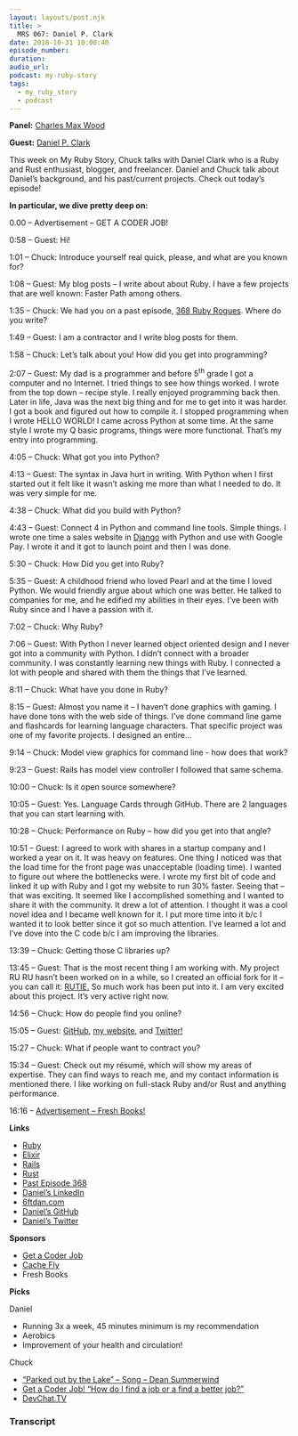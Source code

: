 ```yaml
---
layout: layouts/post.njk
title: >
  MRS 067: Daniel P. Clark
date: 2018-10-31 10:00:40
episode_number:
duration:
audio_url:
podcast: my-ruby-story
tags:
  - my_ruby_story
  - podcast
---
```


**Panel:** [Charles Max Wood](https://twitter.com/cmaxw?ref_src=twsrc%255Egoogle%257Ctwcamp%255Eserp%257Ctwgr%255Eauthor)

**Guest:** [Daniel P. Clark](https://twitter.com/6ftdan?lang=en)

This week on My Ruby Story, Chuck talks with Daniel Clark who is a Ruby and Rust enthusiast, blogger, and freelancer. Daniel and Chuck talk about Daniel’s background, and his past/current projects. Check out today’s episode!

**In particular, we dive pretty deep on:**

0.00 – Advertisement – GET A CODER JOB!

0:58 – Guest: Hi!

1:01 – Chuck: Introduce yourself real quick, please, and what are you known for?

1:08 – Guest: My blog posts – I write about about Ruby. I have a few projects that are well known: Faster Path among others.&nbsp;

1:35 – Chuck: We had you on a past episode, [368 Ruby Rogues](https://devchat.tv/ruby-rogues/rr-368-improving-ruby-performance-with-rust-with-daniel-p-clark/). Where do you write?

1:49 – Guest: I am a contractor and I write blog posts for them.

1:58 – Chuck: Let’s talk about you! How did you get into programming?

2:07 – Guest: My dad is a programmer and before 5<sup>th</sup> grade I got a computer and no Internet. I tried things to see how things worked. I wrote from the top down – recipe style. I really enjoyed programming back then. Later in life, Java was the next big thing and for me to get into it was harder. I got a book and figured out how to compile it. I stopped programming when I wrote HELLO WORLD! I came across Python at some time. At the same style I wrote my Q basic programs, things were more functional. That’s my entry into programming.

4:05 – Chuck: What got you into Python?

4:13 – Guest: The syntax in Java hurt in writing. With Python when I first started out it felt like it wasn’t asking me more than what I needed to do. It was very simple for me.

4:38 – Chuck: What did you build with Python?

4:43 – Guest: Connect 4 in Python and command line tools. Simple things. I wrote one time a sales website in [Django](https://www.djangoproject.com) with Python and use with Google Pay. I wrote it and it got to launch point and then I was done.

5:30 – Chuck: How Did you get into Ruby?

5:35 – Guest: A childhood friend who loved Pearl and at the time I loved Python. We would friendly argue about which one was better. He talked to companies for me, and he edified my abilities in their eyes. I’ve been with Ruby since and I have a passion with it.

7:02 – Chuck: Why Ruby?

7:06 – Guest: With Python I never learned object oriented design and I never got into a community with Python. I didn’t connect with a broader community. I was constantly learning new things with Ruby. I connected a lot with people and shared with them the things that I’ve learned.

8:11 – Chuck: What have you done in Ruby?

8:15 – Guest: Almost you name it – I haven’t done graphics with gaming. I have done tons with the web side of things. I’ve done command line game and flashcards for learning language characters. That specific project was one of my favorite projects. I designed an entire...

9:14 – Chuck: Model view graphics for command line - how does that work?

9:23 – Guest: Rails has model view controller I followed that same schema.

10:00 – Chuck: Is it open source somewhere?

10:05 – Guest: Yes. Language Cards through GitHub. There are 2 languages that you can start learning with.

10:28 – Chuck: Performance on Ruby – how did you get into that angle?

10:51 – Guest: I agreed to work with shares in a startup company and I worked a year on it. It was heavy on features. One thing I noticed was that the load time for the front page was unacceptable (loading time). I wanted to figure out where the bottlenecks were. I wrote my first bit of code and linked it up with Ruby and I got my website to run 30% faster. Seeing that – that was exciting. It seemed like I accomplished something and I wanted to share it with the community. It drew a lot of attention. I thought it was a cool novel idea and I became well known for it. I put more time into it b/c I wanted it to look better since it got so much attention. I’ve learned a lot and I’ve dove into the C code b/c I am improving the libraries.

13:39 – Chuck: Getting those C libraries up?

13:45 – Guest: That is the most recent thing I am working with. My project RU RU hasn’t been worked on in a while, so I created an official fork for it – you can call it: [RUTIE.](http://www.rubyflow.com/p/6h09os-announcing-rutie-the-tie-between-ruby-and-rust) So much work has been put into it. I am very excited about this project. It’s very active right now.

14:56 – Chuck: How do people find you online?

15:05 – Guest: [GitHub](https://github.com/danielpclark), [my website](https://6ftdan.com), and [Twitter!](https://twitter.com/6ftdan?lang=en)

15:27 – Chuck: What if people want to contract you?

15:34 – Guest: Check out my résumé, which will show my areas of expertise. They can find ways to reach me, and my contact information is mentioned there. I like working on full-stack Ruby and/or Rust and anything performance.

16:16 – [Advertisement – Fresh Books!](https://www.freshbooks.com/?ref=ppc-na-fb&camp=US%2528SEM%2529Branded%257CEXM&ag=freshbooks+%252Bx&kw=freshbooks&campaignid=717543354&adgroupid=51893696397&kwid=kwd-298507762065&dv=c&ntwk=g&crid=285105591548&source=GOOGLE&gclid=EAIaIQobChMI8viYt8GL3gIVj4dpCh1UVgrBEAAYASAAEgK1afD_BwE&gclsrc=aw.ds&dclid=CL34x7jBi94CFVO6TwodjvwGtA)

**Links**

- [Ruby](https://www.ruby-lang.org/en/)
- [Elixir](https://elixir-lang.org)
- [Rails](https://github.com/rails/rails)
- [Rust](https://www.rust-lang.org/en-US/)
- [Past Episode 368](https://devchat.tv/ruby-rogues/rr-368-improving-ruby-performance-with-rust-with-daniel-p-clark/)
- [Daniel’s LinkedIn](https://www.linkedin.com/in/danielpclark)
- [6ftdan.com](https://6ftdan.com)
- [Daniel’s GitHub](https://github.com/danielpclark)
- [Daniel’s Twitter](https://twitter.com/6ftdan?lang=en)

**Sponsors**

- [Get a Coder Job](http://getacoderjob.com/)
- [Cache Fly](https://www.cachefly.com)
- Fresh Books

**Picks**

Daniel

- Running 3x a week, 45 minutes minimum is my recommendation
- Aerobics
- Improvement of your health and circulation!

Chuck

- [“Parked out by the Lake” – Song – Dean Summerwind](https://youtu.be/D_zS_uiPWxs)
- [Get a Coder Job! “How do I find a job or a find a better job?”](https://devchat.tv/get-a-coder-job/)
- [DevChat.TV](https://devchat.tv/get-a-coder-job/)

### Transcript

